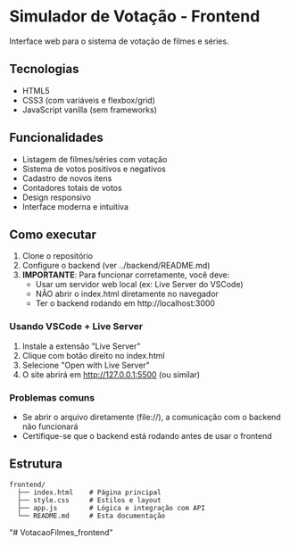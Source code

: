 # Simulador de Votação - Frontend

Interface web para o sistema de votação de filmes e séries.

## Tecnologias
- HTML5
- CSS3 (com variáveis e flexbox/grid)
- JavaScript vanilla (sem frameworks)

## Funcionalidades
- Listagem de filmes/séries com votação
- Sistema de votos positivos e negativos
- Cadastro de novos itens
- Contadores totais de votos
- Design responsivo
- Interface moderna e intuitiva

## Como executar
1. Clone o repositório
2. Configure o backend (ver ../backend/README.md)
3. **IMPORTANTE**: Para funcionar corretamente, você deve:
   - Usar um servidor web local (ex: Live Server do VSCode)
   - NÃO abrir o index.html diretamente no navegador
   - Ter o backend rodando em http://localhost:3000

### Usando VSCode + Live Server
1. Instale a extensão "Live Server"
2. Clique com botão direito no index.html
3. Selecione "Open with Live Server"
4. O site abrirá em http://127.0.0.1:5500 (ou similar)

### Problemas comuns
- Se abrir o arquivo diretamente (file://), a comunicação com o backend não funcionará
- Certifique-se que o backend está rodando antes de usar o frontend

## Estrutura
```
frontend/
  ├── index.html    # Página principal
  ├── style.css     # Estilos e layout
  ├── app.js        # Lógica e integração com API
  └── README.md     # Esta documentação
```
"# VotacaoFilmes_frontend" 
